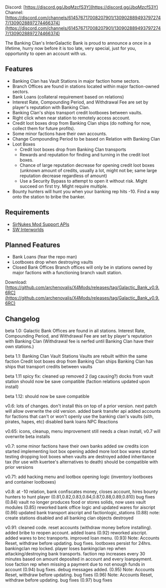 Discord: [https://discord.gg/JbqMzcfS3Y](https://discord.gg/JbqMzcfS3Y)
Channel: [https://discord.com/channels/614576717008207901/1309028894937972747/1309028897274466374](https://discord.com/channels/614576717008207901/1309028894937972747/1309028897274466374)

The Banking Clan's InterGalactic Bank is proud to announce a once in a lifetime, hurry now before it is too late, very special, just for you, opportunity to open an account with us.

## Features
- Banking Clan has Vault Stations in major faction home sectors.
- Branch Offices are found in stations located within major faction-owned sectors.
- Bank Loans (collateral requirement based on relations)
- Interest Rate, Compounding Period, and Withdrawal Fee are set by player's reputation with Banking Clan.
- Banking Clan's ships transport credit lootboxes between vaults.
- Right click when near station to remotely access account.
- Credit loot boxes drop from Banking Clan ships (do nothing for now, collect them for future profits).
- Some minor factions have their own accounts.
- Change Compounding Period to be based on Relation with Banking Clan
- Loot Boxes
  - Credit loot boxes drop from Banking Clan transports
  - Rewards and reputation for finding and turning in the credit loot boxes.
  - Chance of large reputation decrease for opening credit loot boxes (unknown amount of credits, usually a lot, might not be; same large reputation decrease regardless of amount)
  - Use a Security Bypass to attempt to open it without risk. Might succeed on first try. Might require multiple.
- Bounty hunters will hunt you when your banking rep hits -10. Find a way onto the station to bribe the banker.

## Requirements
- [SirNukes Mod Support APIs](https://www.nexusmods.com/x4foundations/mods/503)
- [SW Interworlds](https://sites.google.com/view/swinterworlds/Home)

## Planned Features
- Bank Loans (fear the repo man)
- Lootboxes drop when destroying vaults
- Closed Bank Offices
Branch offices will only be in stations owned by major factions with a functioning branch vault station.

Download: [https://github.com/archenovalis/X4Mods/releases/tag/Galactic_Bank_v0.9.6RC](https://github.com/archenovalis/X4Mods/releases/tag/Galactic_Bank_v0.9.6RC)

## Changelog

beta 1.0: Galactic Bank Offices are found in all stations.
Interest Rate, Compounding Period, and Withdrawal Fee are set by player's reputation with Banking Clan
  (Withdrawal fee is nerfed until Banking Clan have their own stations.)

beta 1.1: 
Banking Clan Vault Stations
Vaults are rebuilt within the same faction
Credit loot boxes drop from Banking Clan ships
Banking Clan has ships that transport credits between vaults

beta 1.11 spicy fix:
cleaned up
removed 2 (lag causing?) docks from vault station
should now be save compatible (faction relations updated upon install)

beta 1.12:
should now be save compatible

v0.6:
lots of changes. don't install this on top of a prior version. next patch will allow overwrite the old version.
added bank transfer api
added accounts for factions that can't or won't openly use the banking clan's vaults (sith, pirates, hapes, etc)
disabled bank loans NPC Reactions

v0.65:
icons, cleanup, menu improvement
still needs a clean install, v0.7 will overwrite beta installs

v0.7:
some minor factions have their own banks
added sw credits icon
started implementing loot box opening
added more loot box wares
started testing dropping loot boxes when vaults are destroyed
added inheritance tax (for use with kuertee's alternatives to death)
should be compatible with prior versions

v0.71:
add hacking menu and lootbox opening logic (inventory lootboxes and container lootboxes)

v0.8:
at -10 relation, bank confiscates money, closes account, hires bounty hunters to hunt player 
(0.81,0.82,0.83,0.84,0.87,0.88,0.89,0.810) bug fixes
(0.84) vault no longer produces food or stores solids, now uses vault modules
(0.85) reworked bank office logic and updated wares for aiscript
(0.86) updated bank transport aiscript and factionlogic_stations
(0.88) note: create stations disabled and all banking clan objects destroyed

v0.91:
cleaned code. reset accounts (withdraw money before installing). added bribe to reopen account. added loans
(0.92) reworked aiscript. added wares to bnc transports. improved loan menu. 
(0.93) Note: Accounts Reset, withdraw before updating. bug fixes. lootboxes persist for 24hrs. bankingclan rep locked. player loses bankingclan rep when attacking/destroying bank transports. faction rep increases every 30 minutes based on amount deposited in account and every loanpayment. lose faction rep when missing a payment due to not enough funds in account
(0.94) bug fixes. debug messages added.
(0.95) Note: Accounts Reset, withdraw before updating. bug fixes
(0.96) Note: Accounts Reset, withdraw before updating. bug fixes
(0.97) bug fixes
